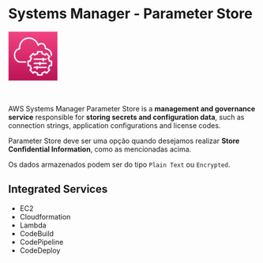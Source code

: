 # Systems Manager - Parameter Store

<img height=100px; alt="parameter_store_logo" src="../../../../images/systems-manager.png" />

<p>&nbsp;</p>

AWS Systems Manager Parameter Store is a **management and governance service** responsible for **storing secrets and configuration data**, such as connection strings, application configurations and license codes.

Parameter Store deve ser uma opção quando desejamos realizar **Store Confidential Information**, como as mencionadas acima.

Os dados armazenados podem ser do tipo ```Plain Text``` ou ```Encrypted```.

## Integrated Services

- EC2
- Cloudformation
- Lambda
- CodeBuild
- CodePipeline
- CodeDeploy